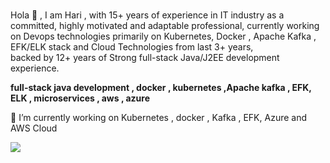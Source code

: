 ### 
Hola 👋 , I am Hari , with 15+ years of experience in IT industry as a committed, highly motivated and adaptable professional,
currently working on Devops technologies primarily on Kubernetes, Docker , Apache Kafka , EFK/ELK stack and Cloud Technologies from last 3+ years,    
backed by 12+ years of Strong full-stack Java/J2EE development experience.

**full-stack java development , docker , kubernetes ,Apache kafka , EFK, ELK , microservices , aws , azure**

🔭 I’m currently working on Kubernetes , docker , Kafka , EFK, Azure and AWS Cloud

![](https://komarev.com/ghpvc/?username=hari819&color=blueviolet)
